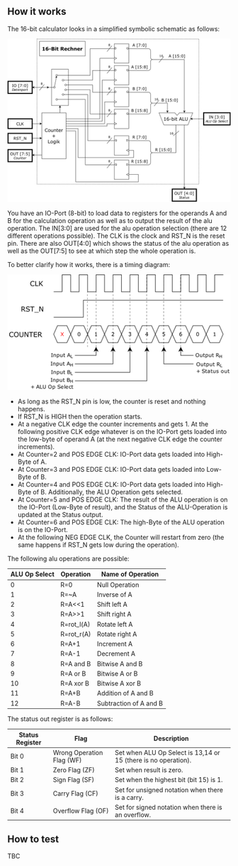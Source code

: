 <!---

This file is used to generate your project datasheet. Please fill in the information below and delete any unused
sections.

You can also include images in this folder and reference them in the markdown. Each image must be less than
512 kb in size, and the combined size of all images must be less than 1 MB.
-->

## How it works

The 16-bit calculator looks in a simplified symbolic schematic as follows:

![Simplified schematic of the calculator](images/1.png)

You have an IO-Port (8-bit) to load data to registers for the operands A and B for the calculation operation as well as to output the result of the alu operation. The IN[3:0] are used for the alu operation selection (there are 12 different operations possible). The CLK is the clock and RST_N is the reset pin. There are also OUT[4:0] which shows the status of the alu operation as well as the OUT[7:5] to see at which step the whole operation is.

To better clarify how it works, there is a timing diagram:

![Timing diagram of the calculator, showcasing CLK, RST_N and COUNTER](images/2.png)

- As long as the RST_N pin is low, the counter is reset and nothing happens.
- If RST_N is HIGH then the operation starts.
- At a negative CLK edge the counter increments and gets 1. At the following positive CLK edge whatever is on the IO-Port gets loaded into the low-byte of operand A (at the next negative CLK edge the counter increments).
- At Counter=2 and POS EDGE CLK: IO-Port data gets loaded into High-Byte of A.
- At Counter=3 and POS EDGE CLK: IO-Port data gets loaded into Low-Byte of B.
- At Counter=4 and POS EDGE CLK: IO-Port data gets loaded into High-Byte of B. Additionally, the ALU Operation gets selected.
- At Counter=5 and POS EDGE CLK: The result of the ALU operation is on the IO-Port (Low-Byte of result), and the Status of the ALU-Operation is updated at the Status output.
- At Counter=6 and POS EDGE CLK: The high-Byte of the ALU operation is on the IO-Port.
- At the following NEG EDGE CLK, the Counter will restart from zero (the same happens if RST_N gets low during the operation).

The following alu operations are possible:

| ALU Op Select | Operation  | Name of Operation      |
|---------------|------------|------------------------|
| 0             | R=0        | Null Operation         |
| 1             | R=~A       | Inverse of A           |
| 2             | R=A<<1     | Shift left A           |
| 3             | R=A>>1     | Shift right A          |
| 4             | R=rot_l(A) | Rotate left A          |
| 5             | R=rot_r(A) | Rotate right A         |
| 6             | R=A+1      | Increment A            |
| 7             | R=A-1      | Decrement A            |
| 8             | R=A and B  | Bitwise A and B        |
| 9             | R=A or B   | Bitwise A or B         |
| 10            | R=A xor B  | Bitwise A xor B        |
| 11            | R=A+B      | Addition of A and B    |
| 12            | R=A-B      | Subtraction of A and B |

The status out register is as follows:

| Status Register | Flag                      | Description                                                    |
|-----------------|---------------------------|----------------------------------------------------------------|
| Bit 0           | Wrong Operation Flag (WF) | Set when ALU Op Select is 13,14 or 15 (there is no operation). |
| Bit 1           | Zero Flag (ZF)            | Set when result is zero.                                       |
| Bit 2           | Sign Flag (SF)            | Set when the highest bit (bit 15) is 1.                        |
| Bit 3           | Carry Flag (CF)           | Set for unsigned notation when there is a carry.               |
| Bit 4           | Overflow Flag (OF)        | Set for signed notation when there is an overflow.             |


## How to test

TBC
